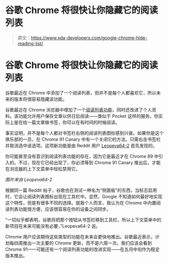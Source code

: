 # 谷歌 Chrome 将很快让你隐藏它的阅读列表

> 原文：<https://www.xda-developers.com/google-chrome-hide-reading-list/>

# 谷歌 Chrome 将很快让你隐藏它的阅读列表

谷歌最近在 Chrome 中添加了一个阅读列表，但并不是每个人都喜欢它，所以未来的版本将很容易隐藏该功能。

谷歌最近在 Chrome 浏览器中增加了一个[阅读列表功能](https://www.xda-developers.com/chrome-89-revamped-profiles-reading-list-more/)，同时还改进了个人资料。该功能允许用户保存文章以供日后阅读——类似于 Pocket 这样的服务。你实际上是在给一篇文章做书签，你可以在有时间的时候阅读。

事实证明，并不是每个人都对书签栏右侧的阅读列表图标感到兴奋。如果你是这个俱乐部的一员，在 Chrome 91 Canary 中有一个关闭它的方法。只需右击书签栏并取消选中该选项。这项新功能是由 Reddit 用户 [Leopeva64-2](https://www.reddit.com/r/chrome/comments/me9sor/in_chrome_canary_it_is_now_possible_to_hide_the/) 首先发现的。

你可能甚至没有意识到阅读列表功能的存在，因为它是最近才在 Chrome 89 中引入的。不过，现在它已经出现了，你必须等到 Chrome 91 Canary 推出后，才能在浏览器的上下文菜单中轻松禁用它。

*图片来自 Leopeva64-2*

根据同一篇 Reddit 帖子，谷歌也在测试一种名为“侧面板”的东西，当标志启用时，它会让阅读列表图标出现在工具栏中。显然，Google 不知道如何最好地实现这个特性，但是有很多不同的选择。就我个人而言，我认为在 Chrome 中内置阅读列表功能很方便，应该很容易在你的设备之间同步。

“一切似乎都表明，谷歌将把那个按钮从书签栏移到工具栏，所以上下文菜单中的新项目在未来可能没有必要，”Leopeva64-2 说。

Chrome 用户应该期待这些类型的功能在未来会更快地推出。谷歌最近表示，计划每四周推出一次主要的 Chrome 更新，而不是六周一次。我们应该会看到 Chrome 91——可能还有一个阅读列表功能的改进实现——在五月中旬作为稳定版本推出。